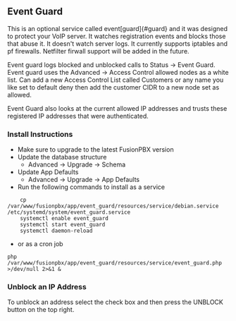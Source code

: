 ## Event Guard

This is an optional service called event[guard]{#guard} and it was
designed to protect your VoIP server. It watches registration events and
blocks those that abuse it. It doesn\'t watch server logs. It currently
supports iptables and pf firewalls. Netfilter firwall support will be
added in the future.

Event guard logs blocked and unblocked calls to Status -\> Event Guard.
Event guard uses the Advanced -\> Access Control allowed nodes as a
white list. Can add a new Access Control List called Customers or any
name you like set to default deny then add the customer CIDR to a new
node set as allowed.

Event Guard also looks at the current allowed IP addresses and trusts
these registered IP addresses that were authenticated.

### Install Instructions

-   Make sure to upgrade to the latest FusionPBX version
-   Update the database structure
    -   Advanced -\> Upgrade -\> Schema
-   Update App Defaults
    -   Advanced -\> Upgrade -\> App Defaults
-   Run the following commands to install as a service

```
    cp /var/www/fusionpbx/app/event_guard/resources/service/debian.service /etc/systemd/system/event_guard.service
    systemctl enable event_guard
    systemctl start event_guard
    systemctl daemon-reload
```

- or as a cron job
```
php /var/www/fusionpbx/app/event_guard/resources/service/event_guard.php >/dev/null 2>&1 &
```

### Unblock an IP Address

To unblock an address select the check box and then press the UNBLOCK
button on the top right.

